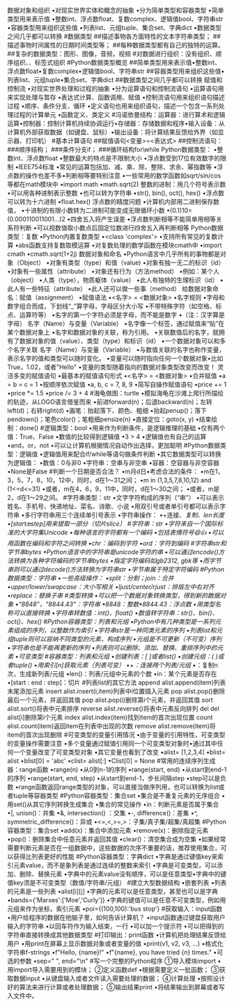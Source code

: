 数据对象和组织
•对现实世界实体和概念的抽象
•分为简单类型和容器类型
•简单类型用来表示值
•整数int、浮点数float、复数complex、逻辑值bool、字符串str
•容器类型用来组织这些值
•列表list、元组tuple、集合set、字典dict
•数据类型之间几乎都可以转换
#数据类型
##描述事物各方面特性的文本字符串类型；
##描述事物时间属性的日期时间类型等；
##每种数据类型都有自己的独特的运算。
##复杂的数据类型：图形、图像，音频，视频
#对数据进行组织：没有组织、顺序组织、、标签式组织
#Python数据类型概览
##简单类型用来表示值•整数int、浮点数float•复数complex•逻辑值bool、字符串str
##容器类型用来组织这些值•列表list、元组tuple•集合set、字典dict
##数据类型之间几乎都可以转换
赋值和控制流
•对现实世界处理和过程的抽象
•分为运算语句和控制流语句
•运算语句用来实现处理与暂存
•表达式计算、函数调用、赋值
•控制流语句用来组织语句描述过程
•顺序、条件分支、循环
•定义语句也用来组织语句，描述一个包含一系列处理过程的计算单元
•函数定义、类定义
#冯诺依曼结构：运算器：进行算术和逻辑运算•控制器：控制计算机持续协调运行•存储器：存储数据和程序•输入设备：从计算机外部获取数据（如键盘、鼠标）•输出设备：将计算结果反馈给外界（如显示器、打印机）
#基本计算语句
##赋值语句<变量>=<表达式>
##控制流语句：
###顺序结构；
###条件分支if；
###循环结构for\while
Python数据类型：
•整数int、浮点数float
•整数最大的特点是不限制大小
•浮点数受到17位有效数字的限制
  •IEEE754标准
•常见的运算包括加、减、乘、除、整除、求余、幂指数等
•浮点数的操作也差不多•判断相等要特别注意
•一些常用的数学函数如sqrt/sin/cos等都在math模块中
 •import math
 •math.sqrt(2)
整数的进制：用几个符号表示数
•可以用各种进制表示整数
•也可以转为字符串
 •str(), bin(), oct(), hex()
•浮点数可以转为十六进制
 •float.hex()
浮点数的精度问题
•计算机内部用二进制保存数值，
•十进制的有限小数转为二进制可能变成无限循环小数
 •(0.1)10=(0.000110011001...)2
•四舍五入将产生误差
•浮点数判断相等不能简单用相等关系符判断
•可以视数值取小数点后固定位数进行四舍五入再判断相等
Python数据类型：复数
•Python内置复数类型
•<class 'complex'>
•支持所有常见的复数计算
•abs函数支持复数取模运算
•对复数处理的数学函数在模块cmath中
 •import cmath
 •cmath.sqrt(1+2j)
数据对象和命名
•Python语言中几乎所有的事物都是对象（Object）
•对象有类型（type）和值（value)
•对象有独一无二的标识（id）•对象有一些属性（attribute）
•对象还有行为（方法method）
•例如：某个人（object）
 •人类（type），物质躯体（value）
 •此人有独特的生理标识（id）
 •此人有一些特征（attribute）
 •此人还可以做一些事（method）
给数据对象命名：赋值（assignment）
•赋值语法
 •<名字> = <数据对象>
 •名字规则
 •字母和数字组合而成，下划线“_”算字母，字母区分大小写
 •不带特殊字符（如空格、标点、运算符等）
 •名字的第一个字符必须是字母，而不能是数字
 •（注：汉字算是字母）
名字（Name）与变量（Variable）
•名字像一个标签，通过赋值来“贴”在某个数据对象上
•名字和数据对象的关联，称为引用。
•关联数值后的名字，就拥有了数据对象的值（value）、类型（type）和标识（id）
•一个数据对象可以和多个名字关联
名字（Name）与变量（Variable）
•与数值关联的名字也称作变量，表示名字的值和类型可以随时变化。
•变量可以随时指向任何一个数据对象•比如True，1.02，或者"Hello"
•变量的类型随着指向的数据对象类型改变而改变！
灵活多变的赋值语句
•最基本的赋值语句形式
•<名字> = <数据对象>
•合并赋值
 •a = b = c = 1 
•按顺序依次赋值
 •a, b, c = 7, 8, 9
•简写自操作赋值语句
 •price += 1
 •price *= 1.5
 •price /= 3 + 4
 #海龟做图：turtle
 •模拟海龟在沙滩上爬行所描绘的轨迹，从LOGO语言借鉴而来
 •前进forward(n)；后退backward(n)；左转left(d)；右转right(d)
 •画笔：抬起落下、颜色、粗细
 •抬起penup()；落下pendown()；笔色color()；笔粗细pensize(n)
 •直接定位：goto(x, y)
 •结束绘制：done()
 #逻辑类型：bool
•用来作为判断条件，是逻辑推理的基础
 •仅有两个值：True、False
•数值的比较得到逻辑值
 •3 > 4
•逻辑值也有自己的运算
 •and，or，not
•可以让计算机根据情况自动作出选择，更加聪明
#Python数据类型：逻辑值
•逻辑值用来配合if/while等语句做条件判断
•其它数据类型可以转换为逻辑值：
 •数值：0与非0
 •字符串：空串与非空串
 •容器：空容器与非空容器
 •None是False
 #判断一个日期是否合法？
 •m月d日•考虑合法的条件：
 •m在1，3，5，7，8，10，12中，同时，d在1～31之间；
 •m in (1,3,5,7,8,10,12) and (1<=d<=31)
 •或者，m在4，6，9，11中，同时，d在1～30之间；
 •或者，m是2，d在1～29之间。
#字符串类型：str
•文字字符构成的序列（“串”）
 •可以表示姓名、手机号、快递地址、菜名、诗歌、小说
•用双引号或者单引号都可以表示字符串
 •多行字符串用三个连续单引号表示
•字符串操作：
 •+连接、*复制、len长度
 •[start:end:step]用来提取一部分（切片slice）
#字符串：str
•字符来自一个国际标准的大字符集Unicode
•每种语言的字符都有一个编码
 •包括表情符号😄👍
•可以用函数在编码和字符之间转换
 •chr：编码到字符
 •ord：字符到编码
#字符串str和字节串bytes
•Python语言中的字符串是unicode字符的串
•可以通过encode()方法转换为各种字符编码的字节串bytes
 •指定字符编码如gb2312, gbk等
•而字节串则可以通过decode()方法转换为字符串str
 •字节串属于特定字符编码
#Python数据类型：字符串
•一些高级操作：
 •split：分割；join：合并
 •upper/lower/swapcase：大小写相关
 •ljust/center/rjust：排版左中右对齐
 •replace：替换子串
#类型转换
•可以把一个数据对象转换类型，得到新的数据对象
 •"8848"，"8844.43"：字符串
 •8848：整数•8844.43：浮点数
•用类型名称可以直接转换
 •字符串转数值：int()、float()
 •数值转字符串：str()、bin()、oct()、hex()
#Python容器类型：列表和元组
•Python中有几种类型是一系列元素组成的序列，以整数作为索引
•字符串str是一种同类元素的序列
•列表list和元组tuple则可以容纳不同类型的元素，构成序列
•元组是不可更新（不可变）序列
 •字符串也是不能再更新的序列
•列表则可以删除、添加、替换、重排序列中的元素
 •可变类型
#容器类型：列表和元组
•创建列表：[ ]或者list()
•创建元组：( )或者tuple()
•用索引[n]获取元素（列表可变）
•+：连接两个列表/元组
•*：复制n次，生成新列表/元组
•len()：列表/元组中元素的个数
•in：某个元素是否存在
•[start : end : step]：切片
#列表list的其它方法
append alist.append(item)列表末尾添加元素
insert alist.insert(i,item)列表中i位置插入元素
pop alist.pop()删除最后一个元素，并返回其值
pop alist.pop(i)删除第i个元素，并返回其值
sort alist.sort()将表中元素排序
reverse alist.reverse()将表中元素反向排列
del del alist[i]删除第i个元素
index alist.index(item)找到item的首次出现位置
count alist.count(item)返回item在列表中出现的次数
remove alist.remove(item)将item的首次出现删除
#可变类型的变量引用情况
•由于变量的引用特性，可变类型的变量操作需要注意
•多个变量通过赋值引用同一个可变类型对象时•通过其中任何一个变量改变了可变类型对象
•其它变量也看到了改变
 •alist= [1,2,3,4]
 •blist= alist
 •blist[0] = 'abc'
 •clist= alist[:]
 •Clist[0] = None
#常用的连续序列生成器：range函数
•range(n)
 •从0到n-1的序列
•range(start, end)
 •从start到end-1的序列
•range(start, end, step)
 •从start到end-1，步长间隔step
 •step可以是负数
•range函数返回range类型的对象，可以直接当做序列用，也可以转换为list或者tuple等容器类型
#Python容器类型：集合set
•集合是不重复元素的无序组合
•用set()从其它序列转换生成集合
•集合的常见操作
 •in：判断元素是否属于集合
 •|, union()：并集
 •&, intersection() ：交集
 •-, difference()：差集
 •^, symmetric_difference()：异或
 •<=,<,>=,>：子集/真子集/超集/真超集
#Python容器类型：集合set
•add(x)：集合中添加元素
•remove(x)：删除指定元素
•pop()：删除集合中任意元素并返回其值
•clear()：清空集合成为空集
•如果经常需要判断元素是否在一组数据中，这些数据的次序不重要的话，推荐使用集合，可以获得比列表更好的性能
#Python容器类型：字典dict
•字典是通过键值key来索引元素value，而不是象列表是通过连续的整数来索引
•字典是可变类型，可以添加、删除、替换元素
•字典中的元素value没有顺序，可以是任意类型•字典中的键值key须是不可变类型（数值/字符串/元组）
#建立大型数据结构
•嵌套列表
 •列表的元素是一些列表
 •alist[i][j]
•字典的元素可以是任意类型，甚至也可以是字典
 •bands={'Marxes':['Moe','Curly']}
•字典的键值可以是任意不可变类型，例如用元组来作为坐标，索引元素
 •poi={(100,100):'bus stop'}
#获取输入：input函数
•用户给程序的数据在他脑子里，如何告诉计算机？
•input函数通过键盘获取用户输入的字符串
 •以回车符作为输入结束，一行
•可以加一个提示符
•可以把得到的字符串直接转换成其他数据类型
#打印输出：print函数
•计算机把处理结果反馈给用户
•用print在屏幕上显示数据对象或者变量的值
•print(v1, v2, v3, ...)
•格式化字符串f-strings
 •f"Hello, {name}!"
 •f"{name}, you have tried {n} times."
•可选的参数
 •sep=" ", end="\n"
#写一个完整的Python程序
①导入模块import
 •用import导入需要用到的模块；
②定义函数def
 •根据需要定义一批函数；
③获取数据input 
 •从键盘输入或者文件读入需要处理的数据；
④计算处理
 •按照设计好的算法来进行计算或者处理数据；
⑤输出结果print
 •将结果输出到屏幕或者写入文件中。
